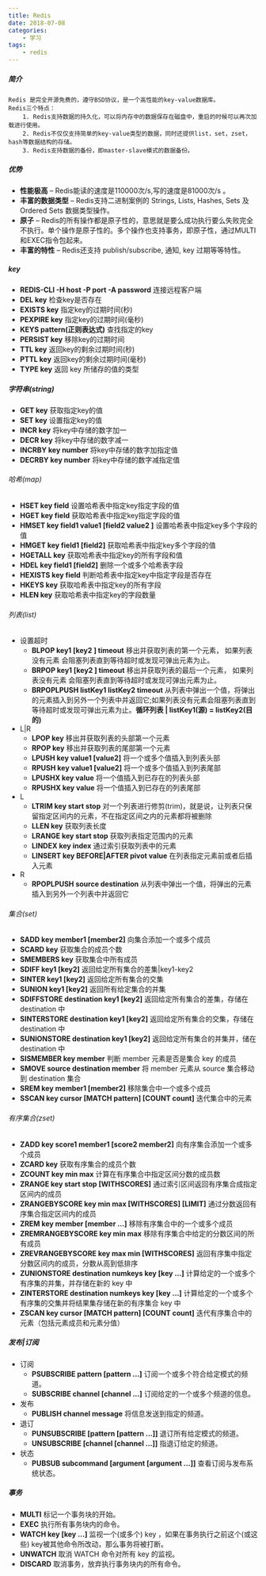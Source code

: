 ```yaml
---
title: Redis
date: 2018-07-08
categories:
	- 学习
tags:
    - redis
---
```


##### 简介

    Redis 是完全开源免费的，遵守BSD协议，是一个高性能的key-value数据库。
    Redis三个特点：
        1. Redis支持数据的持久化，可以将内存中的数据保存在磁盘中，重启的时候可以再次加载进行使用。
        2. Redis不仅仅支持简单的key-value类型的数据，同时还提供list，set，zset，hash等数据结构的存储。
        3. Redis支持数据的备份，即master-slave模式的数据备份。

##### 优势

* **性能极高** – Redis能读的速度是110000次/s,写的速度是81000次/s 。
* **丰富的数据类型** – Redis支持二进制案例的 Strings, Lists, Hashes, Sets 及 Ordered Sets 数据类型操作。
* **原子** – Redis的所有操作都是原子性的，意思就是要么成功执行要么失败完全不执行。单个操作是原子性的。多个操作也支持事务，即原子性，通过MULTI和EXEC指令包起来。
* **丰富的特性** – Redis还支持 publish/subscribe, 通知, key 过期等等特性。

<!-- more -->

##### key

* **REDIS-CLI -H host -P port -A password**  连接远程客户端
* **DEL key**  检查key是否存在
* **EXISTS key**  指定key的过期时间(秒)
* **PEXPIRE key**  指定key的过期时间(毫秒)
* **KEYS pattern(正则表达式)**  查找指定的key
* **PERSIST key**  移除key的过期时间
* **TTL key**  返回key的剩余过期时间(秒)
* **PTTL key**  返回key的剩余过期时间(毫秒)
* **TYPE key**  返回 key 所储存的值的类型

##### 字符串(string)

* **GET key**  获取指定key的值
* **SET key**  设置指定key的值
* **INCR key**  将key中存储的数字加一
* **DECR key**  将key中存储的数字减一
* **INCRBY key number**  将key中存储的数字加指定值
* **DECRBY key number**  将key中存储的数字减指定值

###### 哈希(map)

* **HSET key field**  设置哈希表中指定key指定字段的值
* **HGET key field**  获取哈希表中指定key指定字段的值
* **HMSET key field1 value1 [field2 value2 ]**  设置哈希表中指定key多个字段的值
* **HMGET key field1 [field2]**  获取哈希表中指定key多个字段的值
* **HGETALL key**  获取哈希表中指定key的所有字段和值
* **HDEL key field1 [field2]**  删除一个或多个哈希表字段
* **HEXISTS key field**  判断哈希表中指定key中指定字段是否存在
* **HKEYS key**  获取哈希表中指定key的所有字段
* **HLEN key**  获取哈希表中指定key的字段数量

###### 列表(list)

* 设置超时
  * **BLPOP key1 [key2 ] timeout** 移出并获取列表的第一个元素， 如果列表没有元素
会阻塞列表直到等待超时或发现可弹出元素为止。
  * **BRPOP key1 [key2 ] timeout** 移出并获取列表的最后一个元素， 如果列表没有元素
会阻塞列表直到等待超时或发现可弹出元素为止。
  * **BRPOPLPUSH listKey1 listKey2 timeout** 从列表中弹出一个值，将弹出的元素插入到另外一个列表中并返回它;如果列表没有元素会阻塞列表直到等待超时或发现可弹出元素为止。**循环列表 | listKey1(源) = listKey2(目的)**
* L|R
  * **LPOP key** 移出并获取列表的头部第一个元素
  * **RPOP key** 移出并获取列表的尾部第一个元素
  * **LPUSH key value1 [value2]** 将一个或多个值插入到列表头部
  * **RPUSH key value1 [value2]** 将一个或多个值插入到列表尾部
  * **LPUSHX key value** 将一个值插入到已存在的列表头部
  * **RPUSHX key value** 将一个值插入到已存在的列表尾部
* L
  * **LTRIM key start stop** 对一个列表进行修剪(trim)，就是说，让列表只保留指定区间内的元素，不在指定区间之内的元素都将被删除
  * **LLEN key** 获取列表长度
  * **LRANGE key start stop** 获取列表指定范围内的元素
  * **LINDEX key index** 通过索引获取列表中的元素
  * **LINSERT key BEFORE|AFTER pivot value** 在列表指定元素前或者后插入元素
* R
  * **RPOPLPUSH source destination** 从列表中弹出一个值，将弹出的元素插入到另外一个列表中并返回它

###### 集合(set)

* **SADD key member1 [member2]** 向集合添加一个或多个成员
* **SCARD key** 获取集合的成员个数
* **SMEMBERS key** 获取集合中所有成员
* **SDIFF key1 [key2]** 返回给定所有集合的差集|key1-key2
* **SINTER key1 [key2]** 返回给定所有集合的交集
* **SUNION key1 [key2]** 返回所有给定集合的并集
* **SDIFFSTORE destination key1 [key2]** 返回给定所有集合的差集，存储在 destination 中
* **SINTERSTORE destination key1 [key2]** 返回给定所有集合的交集，存储在 destination 中
* **SUNIONSTORE destination key1 [key2]** 返回给定所有集合的并集并，储在 destination 中
* **SISMEMBER key member** 判断 member 元素是否是集合 key 的成员
* **SMOVE source destination member** 将 member 元素从 source 集合移动到 destination 集合
* **SREM key member1 [member2]** 移除集合中一个或多个成员
* **SSCAN key cursor [MATCH pattern] [COUNT count]** 迭代集合中的元素

###### 有序集合(zset)

* **ZADD key score1 member1 [score2 member2]** 向有序集合添加一个或多个成员
* **ZCARD key** 获取有序集合的成员个数
* **ZCOUNT key min max** 计算在有序集合中指定区间分数的成员数
* **ZRANGE key start stop [WITHSCORES]** 通过索引区间返回有序集合成指定区间内的成员
* **ZRANGEBYSCORE key min max [WITHSCORES] [LIMIT]** 通过分数返回有序集合指定区间内的成员
* **ZREM key member [member ...]** 移除有序集合中的一个或多个成员
* **ZREMRANGEBYSCORE key min max** 移除有序集合中给定的分数区间的所有成员
* **ZREVRANGEBYSCORE key max min [WITHSCORES]** 返回有序集中指定分数区间内的成员，分数从高到低排序
* **ZUNIONSTORE destination numkeys key [key ...]** 计算给定的一个或多个有序集的并集，并存储在新的 key 中
* **ZINTERSTORE destination numkeys key [key ...]** 计算给定的一个或多个有序集的交集并将结果集存储在新的有序集合 key 中
* **ZSCAN key cursor [MATCH pattern] [COUNT count]** 迭代有序集合中的元素（包括元素成员和元素分值）

##### 发布|订阅

* 订阅
  * **PSUBSCRIBE pattern [pattern ...]** 订阅一个或多个符合给定模式的频道。
  * **SUBSCRIBE channel [channel ...]** 订阅给定的一个或多个频道的信息。
* 发布
  * **PUBLISH channel message** 将信息发送到指定的频道。
* 退订
  * **PUNSUBSCRIBE [pattern [pattern ...]]** 退订所有给定模式的频道。
  * **UNSUBSCRIBE [channel [channel ...]]** 指退订给定的频道。
* 状态
  * **PUBSUB subcommand [argument [argument ...]]** 查看订阅与发布系统状态。

##### 事务

* **MULTI** 标记一个事务块的开始。
* **EXEC** 执行所有事务块内的命令。
* **WATCH key [key ...]** 监视一个(或多个) key ，如果在事务执行之前这个(或这些) key被其他命令所改动，那么事务将被打断。
* **UNWATCH** 取消 WATCH 命令对所有 key 的监视。
* **DISCARD** 取消事务，放弃执行事务块内的所有命令。
  